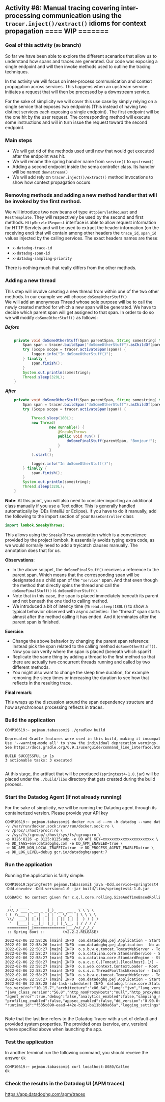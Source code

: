 ## Activity #6: Manual tracing covering inter-processing communication using the `tracer.inject()/extract()` idioms for context propagation ==== WIP =======

### Goal of this activity (`06` branch)

So far we have been able to explore the different scenarios that allow us to understand how spans and traces are generated.
Our code was exposing a single endpoint and will then invoke methods used to outline the tracing techniques.

In ths activity we will focus on inter-process communication and context propagation across services.
This happens when an upstream service initiates a request that will then be processed by a downstream service.

For the sake of simplicity we will cover this use case by simply relying on a single service that exposes two endpoints 
(This instead of having two distinct services each exposing a single endpoint). 
The first endpoint will be the one hit by the user request. 
The corresponding method will execute some instructions and will in turn issue the request toward the second endpoint.

### Main steps

* We will get rid of the methods used until now that would get executed after the endpoint was hit.
* We will rename the spring handler name from `service()` to `upstream()`
* Adding a second endpoint inside the sema controller class. Its handler will be named `downstream()`
* We will add rely on `tracer.inject()/extract()` method invocations to show how context propagation occurs


### Removing methods and adding a new method handler that will be invoked by the first method.

We will introduce two new beans of type `HttpServletRequest` and `RestTemplate`.
They will respectively be used by the second and first methods. 
`HttpServletRequest` interface is able to allow request information for HTTP Servlets and will be used to extract the header information
(on the receiving end) that will contain among other headers the `trace_id`, `span_id` values injected by the calling services.
The exact headers names are these:

* `x-datadog-trace-id` 
* `x-datadog-span-id` 
* `x-datadog-sampling-priority`


There is nothing much that really differs from the other methods.

### Adding a new thread

This step will involve creating a new thread from within one of the two other methods. In our example we will choose `doSomeOtherStuff()`    
We will add an anonymous Thread whose sole purpose will be to call the newly created method for which a new span will be generated.
We have to decide which parent span will get assigned to that span. In order to do so we will modify `doSomeOtherStuff()` as follows:


**_Before_**

````java

    private void doSomeOtherStuff(Span parentSpan, String somestring) throws InterruptedException {
        Span span = tracer.buildSpan("doSomeOtherStuff").asChildOf(parentSpan).start();
        try (Scope scope = tracer.activateSpan(span)) {
            logger.info("In doSomeOtherStuff()");
        } finally {
            span.finish();
        }
        System.out.println(somestring);
        Thread.sleep(320L);
    }
````

**_After_**

```java
    private void doSomeOtherStuff(Span parentSpan, String somestring) throws InterruptedException {
        Span span = tracer.buildSpan("doSomeOtherStuff").asChildOf(parentSpan).start();
        try (Scope scope = tracer.activateSpan(span)) {

            Thread.sleep(180L);
            new Thread(
                    new Runnable() {
                        @SneakyThrows
                        public void run() {
                            doSomeFinalStuff(parentSpan, "Bonjour!");
                        }
                    }
            ).start();

            logger.info("In doSomeOtherStuff()");
        } finally {
            span.finish();
        }
        System.out.println(somestring);
        Thread.sleep(320L);
    }
```


**Note**: At this point, you will also need to consider importing an additional class manually if you use a Text editor.
This is generally handled automatically by IDEs (IntelliJ or Eclipse).
If you have to do it manually, add the following to the import section of your `BaseController` class

```java
import lombok.SneakyThrows;
```

This allows using the `SneakyThrows` annotation which is a convenience provided by the project lombok.
It essentially avoids typing extra code, as we would normally need to add a try/catch clauses manually.
The annotation does that for us.


**Observations**:

* In the above snippet, the `doSomeFinalStuff()` receives a reference to the parent span.
  Which means that the corresponding span will be designated as a child span of the `"service"` span.
  And that even though the method that directly spins the thread and call the `doSomeFinalStuff()` is `doSomeOtherStuff()`.
* Note that in this case, the span is placed immediately beneath its parent and not beneath the one tied to calling method.
* We introduced a bit of latency time (`Thread.sleep(180L)`) to show a typical behavior observed with async activities:
  The "thread" span starts almost after the method calling it has ended. And it terminates after the parent span is finished.


**Exercise**:

* Change the above behavior by changing the parent span reference: Instead pick the span related to the calling method `doSomeOtherStuff()`.
  Now you can verify where the span is placed (beneath which span?)
* Replicate the same thing by adding a thread to the first method so that there are actually two concurrent threads running and called by two different methods.
* You might also want to change the sleep time duration, for example removing the sleep times or increasing the duration to see how that reflects in the resulting trace.

**Final remark**:

This wraps up the discussion around the span dependency structure and how asynchronous processing reflects in traces.


### Build the application

<pre style="font-size: 12px">
COMP10619:~ pejman.tabassomi$ ./gradlew build

Deprecated Gradle features were used in this build, making it incompatible with Gradle 7.0.
Use '--warning-mode all' to show the individual deprecation warnings.
See https://docs.gradle.org/6.9.1/userguide/command_line_interface.html#sec:command_line_warnings

BUILD SUCCESSFUL in 1s
3 actionable tasks: 3 executed

</pre>


At this stage, the artifact that will be produced (`springtest4-1.0.jar`) will be placed under the `./build/libs` directory that gets created during the build process.


### Start the  Datadog Agent (If not already running)

For the sake of simplicity, we will be running the Datadog agent through its containerized version.
Please provide your API key

<pre style="font-size: 12px">
COMP10619:~ pejman.tabassomi$ docker run -d --rm -h datadog --name datadog_agent \ 
-v /var/run/docker.sock:/var/run/docker.sock:ro \
-v /proc/:/host/proc/:ro \
-v /sys/fs/cgroup/:/host/sys/fs/cgroup:ro \
-p 8126:8126 -p 8125:8125/udp -e DD_API_KEY=xxxxxxxxxxxxxxxxxxxxxxx \
-e DD_TAGS=env:datadoghq.com -e DD_APM_ENABLED=true \
-e DD_APM_NON_LOCAL_TRAFFIC=true -e DD_PROCESS_AGENT_ENABLED=true \
-e DD_LOG_LEVEL=debug gcr.io/datadoghq/agent:7
</pre>


### Run the application

Running the application is fairly simple:

<pre style="font-size: 12px">
COMP10619:SpringTest4 pejman.tabassomi$ java -Ddd.service=springtest4 \
-Ddd.env=dev -Ddd.version=1.0 -jar build/libs/springtest4-1.0.jar

LOGBACK: No context given for c.q.l.core.rolling.SizeAndTimeBasedRollingPolicy@143110009

  .   ____          _            __ _ _
 /\\ / ___'_ __ _ _(_)_ __  __ _ \ \ \ \
( ( )\___ | '_ | '_| | '_ \/ _` | \ \ \ \
 \\/  ___)| |_)| | | | | || (_| |  ) ) ) )
  '  |____| .__|_| |_|_| |_\__, | / / / /
 =========|_|==============|___/=/_/_/_/
 :: Spring Boot ::        (v2.2.2.RELEASE)

2022-02-06 22:58:26 [main] INFO  com.datadoghq.pej.Application - Starting Application on COMP10619.local with PID 76957 (/Users/pejman.tabassomi/SpringTest4/build/libs/springtest4-1.0.jar started by pejman.tabassomi in /Users/pejman.tabassomi/SpringTest4)
2022-02-06 22:58:26 [main] INFO  com.datadoghq.pej.Application - No active profile set, falling back to default profiles: default
2022-02-06 22:58:27 [main] INFO  o.s.b.w.e.tomcat.TomcatWebServer - Tomcat initialized with port(s): 8080 (http)
2022-02-06 22:58:27 [main] INFO  o.a.catalina.core.StandardService - Starting service [Tomcat]
2022-02-06 22:58:27 [main] INFO  o.a.catalina.core.StandardEngine - Starting Servlet engine: [Apache Tomcat/9.0.29]
2022-02-06 22:58:27 [main] INFO  o.a.c.c.C.[Tomcat].[localhost].[/] - Initializing Spring embedded WebApplicationContext
2022-02-06 22:58:27 [main] INFO  o.s.web.context.ContextLoader - Root WebApplicationContext: initialization completed in 906 ms
2022-02-06 22:58:27 [main] INFO  o.s.s.c.ThreadPoolTaskExecutor - Initializing ExecutorService 'applicationTaskExecutor'
2022-02-06 22:58:27 [main] INFO  o.s.b.w.e.tomcat.TomcatWebServer - Tomcat started on port(s): 8080 (http) with context path ''
2022-02-06 22:58:27 [main] INFO  com.datadoghq.pej.Application - Started Application in 7.019 seconds (JVM running for 7.486)
2022-02-06 22:58:28 [dd-task-scheduler] INFO  datadog.trace.core.StatusLogger - DATADOG TRACER CONFIGURATION {"version":"0.90.0~32708e53ec","os_name":"Mac OS X",
"os_version":"10.15.7","architecture":"x86_64","lang":"jvm","lang_version":"12.0.2","jvm_vendor":"Oracle Corporation","jvm_version":"12.0.2+10",
"java_class_version":"56.0","http_nonProxyHosts":"null","http_proxyHost":"null","enabled":true,"service":"springtest4","agent_url":"http://localhost:8126",
"agent_error":true,"debug":false,"analytics_enabled":false,"sampling_rules":[{},{}],"priority_sampling_enabled":true,"logs_correlation_enabled":true,
"profiling_enabled":false,"appsec_enabled":false,"dd_version":"0.90.0~32708e53ec","health_checks_enabled":true,"configuration_file":"no config file present",
"runtime_id":"f535c690-eaad-442e-b291-ba11b8b9a66a","logging_settings":{},"cws_enabled":false,"cws_tls_refresh":5000}

</pre>

Note that the last line refers to the Datadog Tracer with a set of default and provided system properties.
The provided ones (service, env, version) where specified above when launching the app.


### Test the application

In another terminal run the following command, you should receive the answer `Ok`

<pre style="font-size: 12px">
COMP10619:~ pejman.tabassomi$ curl localhost:8080/Callme
Ok
</pre>


### Check the results in the Datadog UI (APM traces)
https://app.datadoghq.com/apm/traces